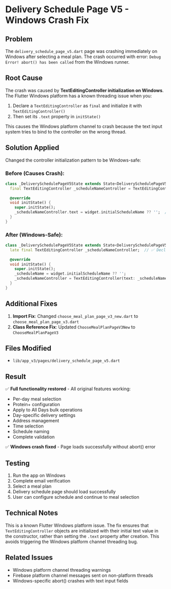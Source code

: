 # Delivery Schedule Page V5 - Windows Crash Fix

## Problem
The `delivery_schedule_page_v5.dart` page was crashing immediately on Windows after selecting a meal plan. The crash occurred with error: `Debug Error! abort() has been called` from the Windows runner.

## Root Cause
The crash was caused by **TextEditingController initialization on Windows**. The Flutter Windows platform has a known threading issue when you:
1. Declare a `TextEditingController` as `final` and initialize it with `TextEditingController()`
2. Then set its `.text` property in `initState()`

This causes the Windows platform channel to crash because the text input system tries to bind to the controller on the wrong thread.

## Solution Applied
Changed the controller initialization pattern to be Windows-safe:

### Before (Causes Crash):
```dart
class _DeliverySchedulePageV5State extends State<DeliverySchedulePageV5> {
  final TextEditingController _scheduleNameController = TextEditingController();
  
  @override
  void initState() {
    super.initState();
    _scheduleNameController.text = widget.initialScheduleName ?? '';  // ❌ Causes crash on Windows
  }
}
```

### After (Windows-Safe):
```dart
class _DeliverySchedulePageV5State extends State<DeliverySchedulePageV5> {
  late final TextEditingController _scheduleNameController;  // ✅ Declare as late final
  
  @override
  void initState() {
    super.initState();
    _scheduleName = widget.initialScheduleName ?? '';
    _scheduleNameController = TextEditingController(text: _scheduleName);  // ✅ Initialize with text in constructor
  }
}
```

## Additional Fixes
1. **Import Fix**: Changed `choose_meal_plan_page_v3_new.dart` to `choose_meal_plan_page_v3.dart`
2. **Class Reference Fix**: Updated `ChooseMealPlanPageV3New` to `ChooseMealPlanPageV3`

## Files Modified
- `lib/app_v3/pages/delivery_schedule_page_v5.dart`

## Result
✅ **Full functionality restored** - All original features working:
- Per-day meal selection
- Protein+ configuration  
- Apply to All Days bulk operations
- Day-specific delivery settings
- Address management
- Time selection
- Schedule naming
- Complete validation

✅ **Windows crash fixed** - Page loads successfully without abort() error

## Testing
1. Run the app on Windows
2. Complete email verification
3. Select a meal plan
4. Delivery schedule page should load successfully
5. User can configure schedule and continue to meal selection

## Technical Notes
This is a known Flutter Windows platform issue. The fix ensures that `TextEditingController` objects are initialized with their initial text value in the constructor, rather than setting the `.text` property after creation. This avoids triggering the Windows platform channel threading bug.

## Related Issues
- Windows platform channel threading warnings
- Firebase platform channel messages sent on non-platform threads
- Windows-specific abort() crashes with text input fields
